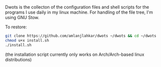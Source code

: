 Dwots is the collecton of the configuration files and shell scripts
for the programs I use daily in my linux machine.
For handling of the file tree, I'm using GNU Stow.

To restore:
```bash
git clone https://github.com/amlanjlahkar/dwots ~/dwots && cd ~/dwots
chmod u+x install.sh
./install.sh
```
(the installation script currently only works on Arch/Arch-based linux distributions)
